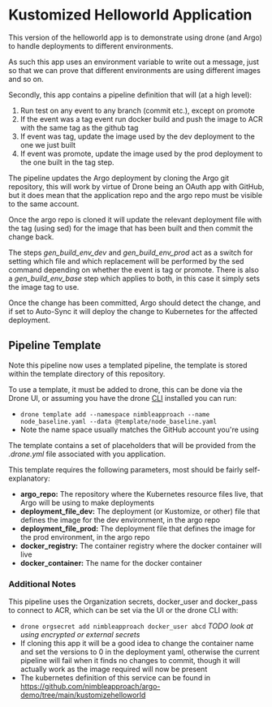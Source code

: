 # Kustomized Helloworld Application

This version of the helloworld app is to demonstrate using drone (and Argo) to handle deployments to different environments.

As such this app uses an environment variable to write out a message, just so that we can prove that different environments are using different images and so on.

Secondly, this app contains a pipeline definition that will (at a high level):
1. Run test on any event to any branch (commit etc.), except on promote
2. If the event was a tag event run docker build and push the image to ACR with the same tag as the github tag
3. If event was tag, update the image used by the dev deployment to the one we just built
4. If event was promote, update the image used by the prod deployment to the one built in the tag step.

The pipeline updates the Argo deployment by cloning the Argo git repository, this will work by virtue of Drone being an OAuth app with GitHub, but it does mean that the application repo and the argo repo must be visible to the same account.

Once the argo repo is cloned it will update the relevant deployment file with the tag (using sed) for the image that has been built and then commit the change back.

The steps *gen_build_env_dev* and *gen_build_env_prod* act as a switch for setting which file and which replacement will be performed by the sed command depending on whether the event is tag or promote. There is also a *gen_build_env_base* step which applies to both, in this case it simply sets the image tag to use.

Once the change has been committed, Argo should detect the change, and if set to Auto-Sync it will deploy the change to Kubernetes for the affected deployment.

## Pipeline Template
Note this pipeline now uses a templated pipeline, the template is stored within the template directory of this repository.

To use a template, it must be added to drone, this can be done via the Drone UI, or assuming you have the drone [CLI](https://docs.drone.io/cli/install/) installed you can run:
- `drone template add --namespace nimbleapproach --name node_baseline.yaml --data @template/node_baseline.yaml`
- Note the name space usually matches the GitHub account you're using

The template contains a set of placeholders that will be provided from the *.drone.yml* file associated with you application.

This template requires the following parameters, most should be fairly self-explanatory:
- **argo_repo:** The repository where the Kubernetes resource files live, that Argo will be using to make deployments
- **deployment_file_dev:** The deployment (or Kustomize, or other) file that defines the image for the dev environment, in the argo repo
- **deployment_file_prod:** The deployment file that defines the image for the prod environment, in the argo repo
- **docker_registry:** The container registry where the docker container will live 
- **docker_container:** The name for the docker container

### Additional Notes
This pipeline uses the Organization secrets, docker_user and docker_pass to connect to ACR, which can be set via the UI or the drone CLI with:
- `drone orgsecret add nimbleapproach docker_user abcd`
*TODO look at using encrypted or external secrets*
- If cloning this app it will be a good idea to change the container name and set the versions to 0 in the deployment yaml, otherwise the current pipeline will fail when it finds no changes to commit, though it will actually work as the image required will now be present
- The kubernetes definition of this service can be found in https://github.com/nimbleapproach/argo-demo/tree/main/kustomizehelloworld
